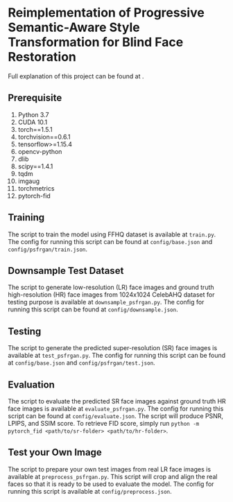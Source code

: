 # Reimplementation of Progressive Semantic-Aware Style Transformation for Blind Face Restoration
Full explanation of this project can be found at <insert-blog>.

## Prerequisite
1. Python 3.7
2. CUDA 10.1
3. torch==1.5.1 
4. torchvision==0.6.1 
5. tensorflow>=1.15.4 
6. opencv-python 
7. dlib 
8. scipy==1.4.1 
9. tqdm 
10. imgaug
11. torchmetrics
12. pytorch-fid


## Training
The script to train the model using FFHQ dataset is available at `train.py`. The config for running this script can be found at `config/base.json` and `config/psfrgan/train.json`.

## Downsample Test Dataset
The script to generate low-resolution (LR) face images and ground truth high-resolution (HR) face images from 1024x1024 CelebAHQ dataset for testing purpose is available at `downsample_psfrgan.py`. The config for running this script can be found at `config/downsample.json`.

## Testing
The script to generate the predicted super-resolution (SR) face images is available at `test_psfrgan.py`. The config for running this script can be found at `config/base.json` and `config/psfrgan/test.json`.

## Evaluation
The script to evaluate the predicted SR face images against ground truth HR face images is available at `evaluate_psfrgan.py`. The config for running this script can be found at `config/evaluate.json`. The script will produce PSNR, LPIPS, and SSIM score. To retrieve FID score, simply run `python -m pytorch_fid <path/to/sr-folder> <path/to/hr-folder>`.

## Test your Own Image
The script to prepare your own test images from real LR face images is available at `preprocess_psfrgan.py`. This script will crop and align the real faces so that it is ready to be used to evaluate the model. The config for running this script is available at `config/preprocess.json`.
